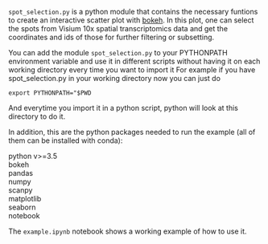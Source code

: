 `spot_selection.py` is a python module that contains the necessary funtions to create an interactive scatter plot with [bokeh](https://bokeh.org/). In this plot, one can select the spots from Visium 10x spatial transcriptomics data and get the coordinates and ids of those for further filtering or subsetting. 

You can add the module `spot_selection.py` to your PYTHONPATH environment variable and use it in different scripts without having it on each working directory every time you want to import it
For example if you have spot_selection.py in your working directory now you can just do

```
export PYTHONPATH="$PWD
```

And everytime you import it in a python script, python will look at this directory to do it. 

In addition, this are the python packages needed to run the example (all of them can be installed with conda):

python v>=3.5 <br>
bokeh <br>
pandas <br>
numpy <br>
scanpy <br>
matplotlib <br>
seaborn <br>
notebook <br>

The `example.ipynb` notebook shows a working example of how to use it. 


